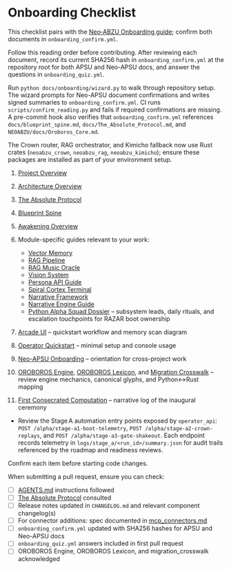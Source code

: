 # Onboarding Checklist

This checklist pairs with the [Neo‑ABZU Onboarding guide](../../NEOABZU/docs/onboarding.md); confirm both documents in `onboarding_confirm.yml`.

Follow this reading order before contributing. After reviewing each document, record its current SHA256 hash in `onboarding_confirm.yml` at the repository root for both APSU and Neo-APSU docs, and answer the questions in `onboarding_quiz.yml`.

Run `python docs/onboarding/wizard.py` to walk through repository setup. The wizard prompts for Neo-APSU document confirmations and writes signed summaries to `onboarding_confirm.yml`. CI runs `scripts/confirm_reading.py` and fails if required confirmations are missing.
A pre-commit hook also verifies that `onboarding_confirm.yml` references `docs/blueprint_spine.md`, `docs/The_Absolute_Protocol.md`, and `NEOABZU/docs/Oroboros_Core.md`.

The Crown router, RAG orchestrator, and Kimicho fallback now use Rust crates (`neoabzu_crown`, `neoabzu_rag`, `neoabzu_kimicho`); ensure these packages are installed as part of your environment setup.

1. [Project Overview](../project_overview.md)
2. [Architecture Overview](../architecture_overview.md)
3. [The Absolute Protocol](../The_Absolute_Protocol.md)
4. [Blueprint Spine](../blueprint_spine.md)
5. [Awakening Overview](../awakening_overview.md)
6. Module-specific guides relevant to your work:
   - [Vector Memory](../vector_memory.md)
   - [RAG Pipeline](../rag_pipeline.md)
   - [RAG Music Oracle](../rag_music_oracle.md)
   - [Vision System](../vision_system.md)
   - [Persona API Guide](../persona_api_guide.md)
   - [Spiral Cortex Terminal](../spiral_cortex_terminal.md)
   - [Narrative Framework](../narrative_framework.md)
   - [Narrative Engine Guide](../narrative_engine_GUIDE.md)
   - [Python Alpha Squad Dossier](python_alpha_squad.md) – subsystem leads, daily rituals, and escalation touchpoints for RAZAR boot ownership

7. [Arcade UI](../arcade_ui.md) – quickstart workflow and memory scan diagram
8. [Operator Quickstart](../operator_quickstart.md) – minimal setup and console usage
9. [Neo-APSU Onboarding](../../NEOABZU/docs/onboarding.md) – orientation for cross-project work
10. [OROBOROS Engine](../../NEOABZU/docs/OROBOROS_Engine.md), [OROBOROS Lexicon](../../NEOABZU/docs/OROBOROS_Lexicon.md), and [Migration Crosswalk](../../NEOABZU/docs/migration_crosswalk.md) – review engine mechanics, canonical glyphs, and Python↔Rust mapping
11. [First Consecrated Computation](../../NEOABZU/docs/Oroboros_Core.md#first-consecrated-computation) – narrative log of the inaugural ceremony

   - Review the Stage A automation entry points exposed by `operator_api`: `POST /alpha/stage-a1-boot-telemetry`, `POST /alpha/stage-a2-crown-replays`, and `POST /alpha/stage-a3-gate-shakeout`. Each endpoint records telemetry in `logs/stage_a/<run_id>/summary.json` for audit trails referenced by the roadmap and readiness reviews.

Confirm each item before starting code changes.

When submitting a pull request, ensure you can check:

- [ ] [AGENTS.md](../../AGENTS.md) instructions followed
- [ ] [The Absolute Protocol](../The_Absolute_Protocol.md) consulted
- [ ] Release notes updated in `CHANGELOG.md` and relevant component changelog(s)
- [ ] For connector additions: spec documented in [mcp_connectors.md](../mcp_connectors.md)
- [ ] `onboarding_confirm.yml` updated with SHA256 hashes for APSU and Neo-APSU docs
- [ ] `onboarding_quiz.yml` answers included in first pull request
- [ ] OROBOROS Engine, OROBOROS Lexicon, and migration_crosswalk acknowledged
